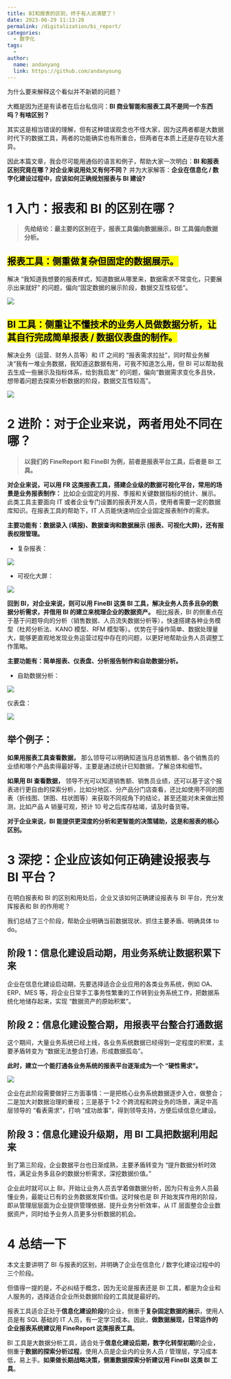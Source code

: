 ```yaml
---
title: BI和报表的区别，终于有人说清楚了！
date: 2023-06-29 11:13:28
permalink: /digitalization/bi_report/
categories:
  - 数字化
tags:
  -
author:
  name: andanyang
  link: https://github.com/andanyoung
---
```


为什么要来解释这个看似并不新颖的问题？

大概是因为还是有读者在后台私信问：**BI 商业智能和报表工具不是同一个东西吗？有啥区别？**

其实这是相当错误的理解，但有这种错误观念也不怪大家，因为这两者都是大数据时代下的数据工具，两者的功能确实也有所重合，但两者在本质上还是存在较大差异。

因此本篇文章，我会尽可能用通俗的语言和例子，帮助大家一次明白：**BI 和报表区别究竟在哪？对企业来说用处又有何不同？** 并为大家解答：**企业在信息化 / 数字化建设过程中，应该如何正确规划报表与 BI 建设?**

# **1** **入门：报表和 BI 的区别在哪？**

> **先给结论：最主要的区别在于，报表工具偏向数据展示，BI 工具偏向数据分析。**

## <mark>**报表工具：侧重做复杂但固定的数据展示。**</mark>

解决 “我知道我想要的报表样式，知道数据从哪里来，数据需求不常变化，只要展示出来就好” 的问题，偏向“固定数据的展示阶段，数据交互性较低”。

<img src="../.vuepress/public/Spring boot/640-dbireport-ads1.gif"/>

## <mark>**BI 工具：侧重让不懂技术的业务人员做数据分析，让其自行完成简单报表 / 数据仪表盘的制作。**</mark>

解决业务（运营、财务人员等）和 IT 之间的 “报表需求拉扯”，同时帮业务解决“我有一堆业务数据，我知道这数据有用，可我不知道怎么用，但 BI 可以帮助我去生成一些展示及指标体系，给到我启发” 的问题，偏向“数据需求变化多且快，想带着问题去探索分析数据的阶段，数据交互性较高”。

<img src="../.vuepress/public/Spring boot/640-1688008442302-3.gif"/>

# **2** **进阶：对于企业来说，两者用处不同在哪？**

> **以我们的 FineReport 和 FineBI 为例，前者是报表平台工具，后者是 BI 工具。**

**对企业来说，可以用 FR 这类报表工具，搭建企业级的数据可视化平台，常用的场景是业务报表制作：** 比如企业固定的月报、季报和关键数据指标的统计、展示。此类工具主要面向 IT 或者企业专门设置的报表开发人员，使用者需要一定的数据库知识。在报表工具的帮助下，IT 人员能快速响应企业固定报表制作的需求。

**主要功能有：数据录入 (填报)、数据查询和数据展示 (报表、可视化大屏)，还有报表权限管理。**

- 复杂报表：

<img src="../.vuepress/public/Spring boot/640-1688008445032-6.gif"/>

- 可视化大屏：

<img src="../.vuepress/public/Spring boot/640-1688008447029-9.gif"/>

**回到 BI，对企业来说，则可以用 FineBI 这类 BI 工具，解决业务人员多且杂的数据分析需求，并借用 BI 的建立来梳理企业的数据资产。** 相比报表，BI 的侧重点在于基于问题导向的分析（销售数据、人员流失数据分析等），快速搭建各种业务模型（杜邦分析法、KANO 模型、RFM 模型等）。优势在于操作简单、数据处理量大，能够更直观地发现业务运营过程中存在的问题，以更好地帮助业务人员调整工作策略。

**主要功能有：简单报表、仪表盘、分析报告制作和自助数据分析。**

- 自助数据分析：

<img src="../.vuepress/public/Spring boot/640-1688008449561-12.gif"/>

仪表盘：

<img src="../.vuepress/public/Spring boot/640-1688008451877-15.gif"/>

## **举个例子：**

**如果用报表工具查看数据，** 那么领导可以明确知道当月总销售额、各个销售员的业绩和哪个产品卖得最好等，主要是通过统计已知数据，了解总体和细节。

**如果用 BI 查看数据，** 领导不光可以知道销售额、销售员业绩，还可以基于这个报表进行更自由的探索分析，比如分地区、分产品分门店查看，还比如使用不同的图表（折线图、饼图、柱状图等）来获取不同视角下的结论，甚至还能对未来做出预测，比如产品 A 销量可观，预计 10 号之后库存枯竭，请及时备货等。

**对于企业来说，BI 能提供更深度的分析和更智能的决策辅助，这是和报表的核心区别。**

# **3** **深挖：企业应该如何正确建设报表与 BI 平台？**

在明白报表和 BI 的区别和用处后，企业又该如何正确建设报表与 BI 平台，充分发挥报表和 BI 的作用呢？

我们总结了三个阶段，帮助企业明确当前数据现状、抓住主要矛盾、明确具体 to do。

## 阶段 1：信息化建设启动期，用业务系统让数据积累下来

企业在信息化建设启动期，先要选择适合企业应用的各类业务系统，例如 OA、ERP、MES 等，将企业日常手工事务性繁重的工作转到业务系统工作，把数据系统化地储存起来，实现 “数据资产的原始积累”。

## 阶段 2：信息化建设整合期，用报表平台整合打通数据

这个期间，大量业务系统已经上线，各业务系统数据已经得到一定程度的积累，主要矛盾转变为 “数据无法整合打通，形成数据孤岛”。

**此时，建立一个能打通各业务系统的报表平台逐渐成为一个 “硬性需求”。**

<img src="../.vuepress/public/Spring boot/640-1688008455383-18.png"/>

企业在此阶段需要做好三方面事情：一是把核心业务系统数据逐步入仓，做整合；二是加大对数据治理的重视；三是基于 1-2 个跨流程和跨业务的场景，满足中高层领导的 “看表需求”，打响 “成功故事”，得到领导支持，方便后续信息化建设。

## 阶段 3：信息化建设升级期，用 BI 工具把数据利用起来

到了第三阶段，企业数据平台也日渐成熟，主要矛盾转变为 “提升数据分析时效性，满足业务多且杂的数据分析需求，深挖数据价值。”

企业此时就可以上 BI，开始让业务人员去学着做数据分析，因为只有业务人员最懂业务，最能让已有的业务数据发挥价值。这时候也是 BI 开始发挥作用的阶段，即从管理层层面为企业提供管理依据、提升业务分析效率，从 IT 层面整合企业数据资产，同时给予业务人员更多分析数据的机会。

# **4** **总结一下**

本文主要讲明了 BI 与报表的区别，并明确了企业在信息化 / 数字化建设过程中的三个阶段。

但值得一提的是，不必纠结于概念，因为无论是报表还是 BI 工具，都是为企业和人服务的，选择适合企业所处数据阶段的工具就是最好的。

报表工具适合正处于**信息化建设阶段**的企业，侧重于**复杂固定数据的展示**，使用人员是有 SQL 基础的 IT 人员，有一定学习成本。因此，**做数据展现，日常运作的企业报表系统建议用 FineReport 这类报表工具**。

BI 工具是大数据分析工具，适合处于**信息化建设后期，数字化转型初期**的企业，侧重于**数据的探索分析过程**，使用人员是企业内的业务人员 / 管理层，学习成本低，易上手。**如果做长期战略决策，侧重数据探索分析建议用 FineBI 这类 BI 工具**。
